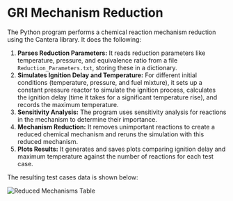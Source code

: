 ﻿# GRI Mechanism Reduction

The Python program performs a chemical reaction mechanism reduction using the Cantera library. It does the following:

1. **Parses Reduction Parameters:** It reads reduction parameters like temperature, pressure, and equivalence ratio from a file `Reduction_Parameters.txt`, storing these in a dictionary.
2. **Simulates Ignition Delay and Temperature:** For different initial conditions (temperature, pressure, and fuel mixture), it sets up a constant pressure reactor to simulate the ignition process,         calculates the ignition delay (time it takes for a significant temperature rise), and records the maximum temperature.
3. **Sensitivity Analysis:** The program uses sensitivity analysis for reactions in the mechanism to determine their importance.
4. **Mechanism Reduction:** It removes unimportant reactions to create a reduced chemical mechanism and reruns the simulation with this reduced mechanism.
5. **Plots Results:** It generates and saves plots comparing ignition delay and maximum temperature against the number of reactions for each test case.

The resulting test cases data is shown below:
 
![Reduced Mechanisms Table](https://github.com/user-attachments/assets/e4378593-e37d-4fa0-be26-99f642f065c1)
